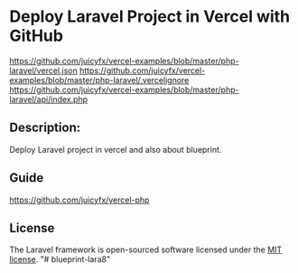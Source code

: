 # Deploy Laravel Project in Vercel with GitHub

https://github.com/juicyfx/vercel-examples/blob/master/php-laravel/vercel.json
https://github.com/juicyfx/vercel-examples/blob/master/php-laravel/.vercelignore
https://github.com/juicyfx/vercel-examples/blob/master/php-laravel/api/index.php

## Description: 

Deploy Laravel project in vercel and also about blueprint. 

## Guide

https://github.com/juicyfx/vercel-php


## License

The Laravel framework is open-sourced software licensed under the [MIT license](https://opensource.org/licenses/MIT).
"# blueprint-lara8"
